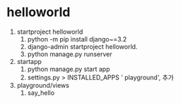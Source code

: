 # helloworld
1. startproject helloworld
   1. python -m pip install django~=3.2
   2. django-admin startproject helloworld.
   3. python manage.py runserver
2. startapp
   1. python manage.py start app
   2. settings.py > INSTALLED_APPS ' playground', 추가
3. playground/views
   1. say_hello
